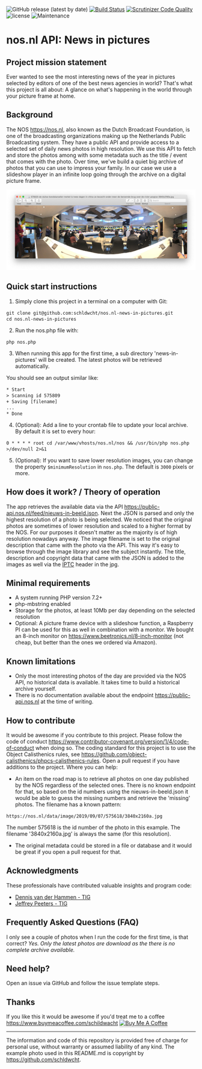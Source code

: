 ![GitHub release (latest by date)](https://img.shields.io/github/v/release/schldwcht/nos.nl-news-in-pictures)
[![Build Status](https://scrutinizer-ci.com/g/schldwcht/nos.nl-news-in-pictures/badges/build.png?b=master)](https://scrutinizer-ci.com/g/schldwcht/nos.nl-news-in-pictures/build-status/master)
[![Scrutinizer Code Quality](https://scrutinizer-ci.com/g/schldwcht/nos.nl-news-in-pictures/badges/quality-score.png?b=master)](https://scrutinizer-ci.com/g/schldwcht/nos.nl-news-in-pictures/?branch=master)
![license](https://img.shields.io/github/license/schldwcht/nos.nl-news-in-pictures)
![Maintenance](https://img.shields.io/badge/Maintained%3F-yes-green.svg)

# nos.nl API: News in pictures

## Project mission statement
Ever wanted to see the most interesting news of the year in pictures selected by editors of one of the best news agencies in world?
That's what this project is all about: A glance on what's happening in the world through your picture frame at home.

## Background
The NOS https://nos.nl, also known as the Dutch Broadcast Foundation, is one of the broadcasting organizations making up the Netherlands Public Broadcasting system. They have a public API and provide access to a selected set of daily news photos in high resolution. We use this API to fetch and store the photos among with some metadata such as the title / event that comes with the photo. Over time, we've build a quiet big archive of photos that you can use to impress your family. In our case we use a slideshow player in an infinite loop going through the archive on a digital picture frame.

![NOS 4 september](/originals/example1.jpg)

## Quick start instructions
1. Simply clone this project in a terminal on a computer with Git:
```
git clone git@github.com:schldwcht/nos.nl-news-in-pictures.git
cd nos.nl-news-in-pictures
```
2. Run the nos.php file with:
```
php nos.php
```
3. When running this app for the first time, a sub directory 'news-in-pictures' will be created. The latest photos will be retrieved automatically.

You should see an output similar like:
```
* Start
> Scanning id 575809
+ Saving [filename]
...
* Done
```

4. (Optional): Add a line to your crontab file to update your local archive. By default it is set to every hour:
```
0 * * * * root cd /var/www/vhosts/nos.nl/nos && /usr/bin/php nos.php >/dev/null 2>&1
```
5. (Optional): If you want to save lower resolution images, you can change the property ``` $minimumResolution ``` in ``` nos.php ```. The default is ``` 3000 ``` pixels or more. 

## How does it work? / Theory of operation
The app retrieves the available data via the API https://public-api.nos.nl/feed/nieuws-in-beeld.json.
Next the JSON is parsed and only the highest resolution of a photo is being selected. We noticed that the original photos are sometimes of lower resolution and scaled to a higher format by the NOS. For our purposes it doesn't matter as the majority is of high resolution nowadays anyway.
The image filename is set to the original description that came with the photo via the API. This way it's easy to browse through the image library and see the subject instantly. The title, description and copyright data that came with the JSON is added to the images as well via the [IPTC](https://iptc.org) header in the jpg.

## Minimal requirements
* A system running PHP version 7.2+
* php-mbstring enabled
* Storage for the photos, at least 10Mb per day depending on the selected resolution
* Optional: A picture frame device with a slideshow function, a Raspberry PI can be used for this as well in combination with a monitor. We bought an 8-inch monitor on https://www.beetronics.nl/8-inch-monitor (not cheap, but better than the ones we ordered via Amazon).

## Known limitations
* Only the most interesting photos of the day are provided via the NOS API, no historical data is available. It takes time to build a historical archive yourself.
* There is no documentation available about the endpoint https://public-api.nos.nl at the time of writing.

## How to contribute
It would be awesome if you contribute to this project. Please follow the code of conduct https://www.contributor-covenant.org/version/1/4/code-of-conduct when doing so.
The coding standard for this project is to use the Object Calisthenics rules, see https://github.com/object-calisthenics/phpcs-calisthenics-rules. Open a pull request if you have additions to the project.
Where you can help:
* An item on the road map is to retrieve all photos on one day published by the NOS regardless of the selected ones. There is no known endpoint for that, so based on the id numbers using the nieuws-in-beeld.json it would be able to guess the missing numbers and retrieve the 'missing' photos. The filename has a known pattern:
```
https://nos.nl/data/image/2019/09/07/575618/3840x2160a.jpg
```
The number 575618 is the id number of the photo in this example. The filename '3840x2160a.jpg' is always the same (for this resolution).
* The original metadata could be stored in a file or database and it would be great if you open a pull request for that.

## Acknowledgments
These professionals have contributed valuable insights and program code:
- [Dennis van der Hammen - TIG](https://github.com/tig-dennisvanderhammen)
- [Jeffrey Peeters - TIG](https://github.com/tig-jeffreypeeters)

## Frequently Asked Questions (FAQ)
I only see a couple of photos when I run the code for the first time, is that correct?
_Yes. Only the latest photos are download as the there is no complete archive available._

## Need help?
Open an issue via GitHub and follow the issue template steps.

## Thanks
If you like this it would be awesome if you'd treat me to a coffee https://www.buymeacoffee.com/schildwacht 
<a href="https://www.buymeacoffee.com/schildwacht" target="_blank"><img src="https://www.buymeacoffee.com/assets/img/custom_images/orange_img.png" alt="Buy Me A Coffee" style="height: 41px !important;width: 174px !important;box-shadow: 0px 3px 2px 0px rgba(190, 190, 190, 0.5) !important;-webkit-box-shadow: 0px 3px 2px 0px rgba(190, 190, 190, 0.5) !important;" ></a>
___
The information and code of this repository is provided free of charge for personal use, without warranty or assumed liability of any kind. The example photo used in this README.md is copyright by https://github.com/schldwcht.
